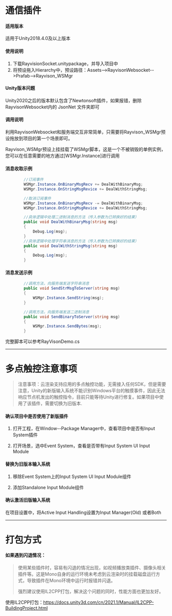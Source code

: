 # 通信插件

#### 适用版本

适用于Unity2018.4.0及以上版本

#### 使用说明

1. 下载RayvisionSocket.unitypackage，并导入项目中
2. 将预设拖入Hierarchy中，预设路径：Assets-->RayvisonWebsocket-->Prafab-->Rayvison_WSMgr

#### Unity版本问题

Unity2020之后的版本默认包含了Newtonsoft插件，如果报错，删除 RayvisonWebsocket内的 JsonNet 文件夹即可

#### 调用说明

利用RayvisonWebsocket和服务端交互非常简单，只需要将Rayvison_WSMgr预设拖放到项目的第一个场景即可。

Rayvison_WSMgr预设上挂挂载了WSMgr脚本，这是一个不被销毁的单例实例，您可以在任意需要的地方通过[WSMgr.Instance]进行调用

#### 消息收取示例

```C#
        //订阅事件
        WSMgr.Instance.OnBinaryMsgRecv += DealWithBinaryMsg;
        WSMgr.Instance.OnStringMsgRevice += DealWithStringMsg; 
```


```C#
        //取消订阅事件
        WSMgr.Instance.OnBinaryMsgRecv -= DealWithBinaryMsg;
        WSMgr.Instance.OnStringMsgRevice += DealWithStringMsg;
```

```C#
        //具体逻辑中处理二进制消息的方法（传入参数为已转换好的结果）
        public void DealWithBinaryMsg(string msg)
        { 
            Debug.Log(msg);
        }
        //具体逻辑中处理字符串消息的方法（传入参数为已转换好的结果）
        public void DealWithStringMsg(string msg)
        {
            Debug.Log(msg);
        }
```

#### 消息发送示例
```C#
        //调用方法，向服务端发送字符串消息
        public void SendStrMsgToServer(string msg)
        {
            WSMgr.Instance.SendString(msg);
        }

        //调用方法，向服务端发送二进制消息
        public void SendBinaryToServer(string msg)
        {
            WSMgr.Instance.SendBytes(msg);
        }
```

完整脚本可以参考RayVisonDemo.cs



------



# 多点触控注意事项



> 注意事项：云渲染支持应用的多点触控功能，无需接入任何SDK，但是需要注意，Unity的新版输入系统不能识别Windows平台的触摸事件，因此无法响应节点机发出的触控指令，目前只能等待Unity进行修复。如果项目中使用了该插件，需要切换为旧版本.

 

#### 确认项目中是否使用了新版插件

1. 打开工程，在Window--Package Manager中，查看项目中是否有Input System插件         

2. 打开场景，选中Event System，查看是否带有Input System UI Input Module 

#### 替换为旧版本输入系统

1. 移除Event System上的Input System UI Input Module组件

2. 添加Standalone Input Module组件 

#### 确认激活旧版输入系统

在项目设置中，将Active Input Handling设置为Input Manager(Old) 或者Both



------



# 打包方式

#### 如果遇到闪退情况：

> 使用某些插件时，容易有闪退的情况出现，如视频播放类插件、摄像头相关插件等。这是Mono自身的运行环境未考虑到云渲染时的挂载磁盘运行方式，导致插件在Mono环境中运行时报错并闪退。
>
> 强烈建议使用IL2CPP打包，解决这个问题的同时，性能方面也更加友好。

使用IL2CPP打包：https://docs.unity3d.com/cn/2021.1/Manual/IL2CPP-BuildingProject.html
